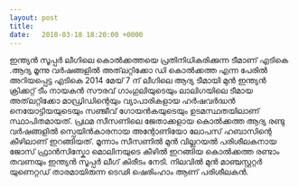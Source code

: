 ```yaml
---
layout: post
title:                    
date:   2018-03-18 18:20:00 +0000
---
```



ഇന്ത്യൻ സൂപ്പർ ലീഗിലെ കൊൽക്കത്തയെ പ്രതിനിധികരിക്കുന്ന ടീമാണ് എടികെ .ആദ്യ മൂന്നു വർഷങ്ങളിൽ അത്‌ലറ്റിക്കോ ഡി കൊൽക്കത്ത എന്ന പേരിൽ അറിയപ്പെട്ട എടികെ 2014 മേയ് 7 ന് ലീഗിലെ ആദ്യ ടീമായി മുൻ ഇന്ത്യൻ ക്രിക്കറ്റ് ടീം നായകൻ സൗരവ് ഗാംഗുലിയുടെയും ലാലിഗയിലെ ടീമായ അത്‌ലറ്റിക്കോ മാഡ്രിഡിന്റെയും വ്യാപാരികളായ ഹർഷവർദ്ധൻ നെയോട്ടിയയുടെയും സഞ്ജീവ് ഗോയൻകയുടെയും ഉടമസ്ഥതയിലാണ് സ്ഥാപിതമായത്. പ്രഥമ സീസണിലെ ജേതാക്കളായ കൊൽക്കത്ത ആദ്യ രണ്ടു വർഷങ്ങളിൽ സ്പെയിൻകാരനായ അന്റോണിയോ ലോപസ് ഹബാസിന്റെ കീഴിലാണ് ഇറങ്ങിയത്. മൂന്നാം സീസണിൽ മുൻ വില്ലറയൽ പരിശീലകനായ ജോസ് ഫ്രാൻസിസ്കോ മൊലിനയുടെ കീഴിൽ ഇറങ്ങിയ കൊൽക്കത്ത രണ്ടാം തവണയും ഇന്ത്യൻ സൂപ്പർ ലീഗ് കിരീടം നേടി. നിലവിൽ മുൻ മാഞ്ചസ്റ്ററ്റർ യുണെറ്റഡ് താരമായിരുന്ന ടെഢി ഷെരിംഹാം ആണ് പരിശീലകൻ.